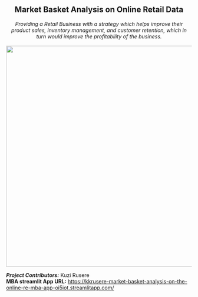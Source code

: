 ## <center> **Market Basket Analysis on Online Retail Data** 
<center><em>Providing a Retail Business with a strategy which helps improve their product sales, inventory management, and customer retention, which in turn would improve the profitability of the business.</em></center>
<br>
<center><img src="https://github.com/kkrusere/Market-Basket-Analysis-on-the-Online-Retail-Data/blob/main/Assets/MBA.jpg?raw=1" width=600/></center>

***Project Contributors:*** Kuzi Rusere<br>
**MBA streamlit App URL:** https://kkrusere-market-basket-analysis-on-the-online-re-mba-app-oi5iot.streamlitapp.com/
